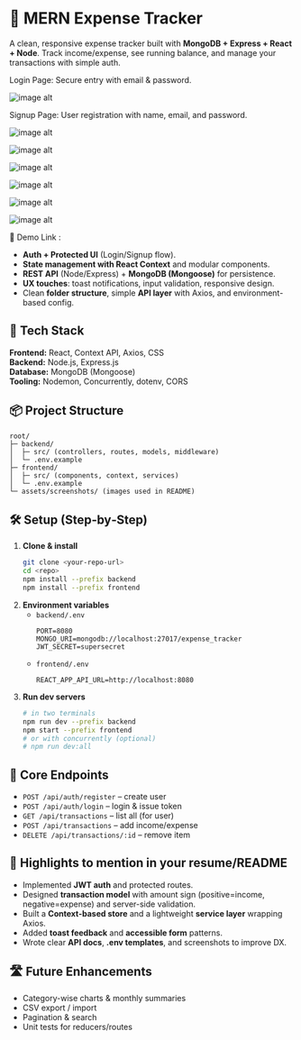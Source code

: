 # 💸 MERN Expense Tracker

A clean, responsive expense tracker built with **MongoDB + Express + React + Node**. Track income/expense, see running balance, and manage your transactions with simple auth.

Login Page: Secure entry with email & password.


![image alt](https://github.com/khushbu0130/Expense-Tracker-Application/blob/35e797ff46e86d35010a290e4f71b0b7a2295437/Screenshots/Login%20Page.jpg)



Signup Page: User registration with name, email, and password.


![image alt](https://github.com/khushbu0130/Expense-Tracker-Application/blob/07da98be72ed41b6f431248dd7d600bb321b3a25/Screenshots/Signup%20Page.jpg)



![image alt](https://github.com/khushbu0130/Expense-Tracker-Application/blob/a7d8bf44c43ab1ad9f541efa6225871ba16286cb/Screenshots/1.Dashboard.jpg)



![image alt](https://github.com/khushbu0130/Expense-Tracker-Application/blob/4e550f0edabc46e3c999c65d77d76efc6f7da947/Screenshots/2.Dashboard.jpg)



![image alt](https://github.com/khushbu0130/Expense-Tracker-Application/blob/4cba2ca8a70ab3df2ec51b271ddbb19f4e96d79f/Screenshots/Adding%20Expense.jpg)



![image alt](https://github.com/khushbu0130/Expense-Tracker-Application/blob/cb6509dce05b4664419350aa1bab6a90a11546f2/Screenshots/Backend%20Console.jpg)


![image alt](https://github.com/khushbu0130/Expense-Tracker-Application/blob/6767e1fde0352c106a6c9c9f10e0ab17079481fe/Screenshots/Transactions.jpg)



🔗 Demo Link : 
- **Auth + Protected UI** (Login/Signup flow).
- **State management with React Context** and modular components.
- **REST API** (Node/Express) + **MongoDB (Mongoose)** for persistence.
- **UX touches**: toast notifications, input validation, responsive design.
- Clean **folder structure**, simple **API layer** with Axios, and environment-based config.

## 🧱 Tech Stack
**Frontend:** React, Context API, Axios, CSS  
**Backend:** Node.js, Express.js  
**Database:** MongoDB (Mongoose)  
**Tooling:** Nodemon, Concurrently, dotenv, CORS

## 📦 Project Structure
```
root/
├─ backend/
│  ├─ src/ (controllers, routes, models, middleware)
│  └─ .env.example
├─ frontend/
│  ├─ src/ (components, context, services)
│  └─ .env.example
└─ assets/screenshots/ (images used in README)
```

## 🛠️ Setup (Step‑by‑Step)
1. **Clone & install**
   ```bash
   git clone <your-repo-url>
   cd <repo>
   npm install --prefix backend
   npm install --prefix frontend
   ```
2. **Environment variables**
   - `backend/.env`
     ```env
     PORT=8080
     MONGO_URI=mongodb://localhost:27017/expense_tracker
     JWT_SECRET=supersecret
     ```
   - `frontend/.env`
     ```env
     REACT_APP_API_URL=http://localhost:8080
     ```
3. **Run dev servers**
   ```bash
   # in two terminals
   npm run dev --prefix backend
   npm start --prefix frontend
   # or with concurrently (optional)
   # npm run dev:all
   ```

## 🔌 Core Endpoints
- `POST /api/auth/register` – create user  
- `POST /api/auth/login` – login & issue token  
- `GET /api/transactions` – list all (for user)  
- `POST /api/transactions` – add income/expense  
- `DELETE /api/transactions/:id` – remove item

## 📝 Highlights to mention in your resume/README
- Implemented **JWT auth** and protected routes.
- Designed **transaction model** with amount sign (positive=income, negative=expense) and server-side validation.
- Built a **Context-based store** and a lightweight **service layer** wrapping Axios.
- Added **toast feedback** and **accessible form** patterns.
- Wrote clear **API docs**, **.env templates**, and screenshots to improve DX.

## 🛣️ Future Enhancements
- Category-wise charts & monthly summaries
- CSV export / import
- Pagination & search
- Unit tests for reducers/routes


